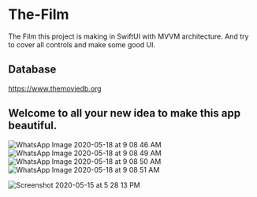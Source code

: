 # The-Film
The Film this project is making in SwiftUI with MVVM architecture. And try to cover all controls and make some good UI. 

## Database 
https://www.themoviedb.org

## Welcome to all your new idea to make this app beautiful. 

![WhatsApp Image 2020-05-18 at 9 08 46 AM](https://user-images.githubusercontent.com/16661905/82172540-175c9700-98e8-11ea-9809-fdebd83cc0c0.jpeg)  ![WhatsApp Image 2020-05-18 at 9 08 49 AM](https://user-images.githubusercontent.com/16661905/82172542-19bef100-98e8-11ea-85c0-5cce89959b0a.jpeg)
![WhatsApp Image 2020-05-18 at 9 08 50 AM](https://user-images.githubusercontent.com/16661905/82172547-1b88b480-98e8-11ea-9122-e6354e9550d0.jpeg) ![WhatsApp Image 2020-05-18 at 9 08 51 AM](https://user-images.githubusercontent.com/16661905/82172554-1d527800-98e8-11ea-80d5-860d07edf59d.jpeg)


![Screenshot 2020-05-15 at 5 28 13 PM](https://user-images.githubusercontent.com/16661905/82050203-58309200-96d5-11ea-9e03-54f3a75da5f9.png)
